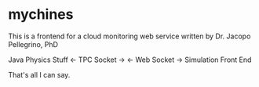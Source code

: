 # mychines

This is a frontend for a cloud monitoring web service written by
Dr. Jacopo Pellegrino, PhD

Java Physics Stuff <- TPC Socket -> <- Web Socket -> Simulation Front End

That's all I can say.
